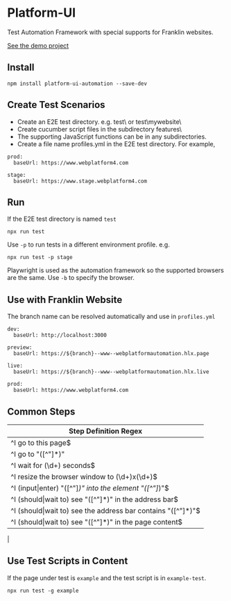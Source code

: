 # Platform-UI

Test Automation Framework with special supports for Franklin websites.

[See the demo project](https://github.com/WebPlatformAutomation/www)

## Install
```
npm install platform-ui-automation --save-dev
```

## Create Test Scenarios

* Create an E2E test directory. e.g. test\ or test\mywebsite\
* Create cucumber script files in the subdirectory features\
* The supporting JavaScript functions can be in any subdirectories.
* Create a file name profiles.yml in the E2E test directory. For example,
```
prod: 
  baseUrl: https://www.webplatform4.com

stage:
  baseUrl: https://www.stage.webplatform4.com
```

## Run

If the E2E test directory is named `test`
```
npx run test
```

Use `-p` to run tests in a different environment profile. e.g.

```
npx run test -p stage
```

Playwright is used as the automation framework so the supported browsers are the same. Use `-b` to specify the browser.

## Use with Franklin Website

The branch name can be resolved automatically and use in `profiles.yml`  
```
dev: 
  baseUrl: http://localhost:3000

preview: 
  baseUrl: https://${branch}--www--webplatformautomation.hlx.page

live: 
  baseUrl: https://${branch}--www--webplatformautomation.hlx.live

prod: 
  baseUrl: https://www.webplatform4.com
```

## Common Steps

| Step Definition Regex|
|-- |
| ^I go to this page$ |
| ^I go to "([^\"]*)" |
| ^I wait for (\d+) seconds$ |
| ^I resize the browser window to (\d+)x(\d+)$ |
| ^I (input\|enter) "([^\"]*)" into the element "([^\"]*)"$ |
| ^I (should\|wait to) see "([^\"]*)" in the address bar$ |
| ^I (should\|wait to) see the address bar contains "([^\"]*)"$ |
| ^I (should\|wait to) see "([^\"]*)" in the page content$ |
| 

## Use Test Scripts in Content

If the page under test is `example` and the test script is in `example-test`.

```
npx run test -g example
``` 